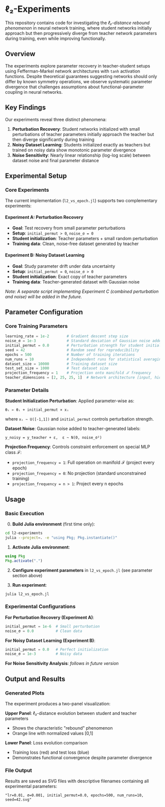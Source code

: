 # ℓ₂-Experiments

This repository contains code for investigating the _ℓ₂-distance rebound phenomenon_ in neural network training, where student networks initially approach but then progressively diverge from teacher network parameters during training, even while improving functionally.

## Overview

The experiments explore parameter recovery in teacher-student setups using Fefferman-Markel network architectures with `tanh` activation functions. Despite theoretical guarantees suggesting networks should only differ by known symmetry operations, we observe systematic parameter divergence that challenges assumptions about functional-parameter coupling in neural networks.

## Key Findings

Our experiments reveal three distinct phenomena:

1. **Perturbation Recovery**: Student networks initialized with small perturbations of teacher parameters initially approach the teacher but then diverge significantly during training
2. **Noisy Dataset Learning**: Students initialized exactly as teachers but trained on noisy data show monotonic parameter divergence
3. **Noise Sensitivity**: Nearly linear relationship (log-log scale) between dataset noise and final parameter distance

## Experimental Setup

### Core Experiments

The current implementation (`l2_vs_epoch.jl`) supports two complementary experiments:

#### Experiment A: Perturbation Recovery
- **Goal**: Test recovery from small parameter perturbations
- **Setup**: `initial_permut > 0`, `noise_σ = 0`
- **Student initialization**: Teacher parameters + small random perturbation
- **Training data**: Clean, noise-free dataset generated by teacher

#### Experiment B: Noisy Dataset Learning  
- **Goal**: Study parameter drift under data uncertainty
- **Setup**: `initial_permut = 0`, `noise_σ > 0`
- **Student initialization**: Exact copy of teacher parameters
- **Training data**: Teacher-generated dataset with Gaussian noise

*Note: A separate script implementing Experiment C (combined perturbation and noise) will be added in the future.*

## Parameter Configuration

### Core Training Parameters

```julia
learning_rate = 1e-2        # Gradient descent step size
noise_σ = 1e-3              # Standard deviation of Gaussian noise added to training data
initial_permut = 0.0        # Perturbation strength for student initialization
seed = 42                   # Random seed for reproducibility
epochs = 500                # Number of training iterations
num_runs = 10               # Independent runs for statistical averaging
dataset_size = 10000        # Training dataset size
test_set_size = 1000        # Test dataset size
projection_frequency = 1    # Projection onto manifold ℱ frequency
teacher_dimensions = [2, 25, 25, 1]  # Network architecture [input, hidden, hidden, output]
```

### Parameter Details

**Student Initialization Perturbation**: Applied parameter-wise as:
```
θᵢ ← θᵢ + initial_permut × xᵢ
```
where `xᵢ ~ U([-1,1])` and `initial_permut` controls perturbation strength.

**Dataset Noise**: Gaussian noise added to teacher-generated labels:
```
y_noisy = y_teacher + ε,  ε ~ N(0, noise_σ²)
```

**Projection Frequency**: Controls constraint enforcement on special MLP class ℱ:
- `projection_frequency = 1`: Full operation on manifold ℱ (project every epoch)
- `projection_frequency = 0`: No projection (standard unconstrained training)
- `projection_frequency = n > 1`: Project every n epochs

## Usage

### Basic Execution

0. **Build Julia environment** (first time only):
```bash
cd l2-experiments
julia --project=. -e "using Pkg; Pkg.instantiate()"
```

1. **Activate Julia environment**:
```julia
using Pkg
Pkg.activate(".")
```

2. **Configure experiment parameters** in `l2_vs_epoch.jl` (see parameter section above)

3. **Run experiment**:
```julia
julia l2_vs_epoch.jl
```

### Experimental Configurations

**For Perturbation Recovery (Experiment A)**:
```julia
initial_permut = 1e-6  # Small perturbation
noise_σ = 0.0          # Clean data
```

**For Noisy Dataset Learning (Experiment B)**:
```julia
initial_permut = 0.0   # Perfect initialization
noise_σ = 1e-3         # Noisy data
```

**For Noise Sensitivity Analysis**:
_follows in future version_

## Output and Results

### Generated Plots

The experiment produces a two-panel visualization:

**Upper Panel**: ℓ₂-distance evolution between student and teacher parameters
- Shows the characteristic "rebound" phenomenon
- Orange line with normalized values [0,1]

**Lower Panel**: Loss evolution comparison
- Training loss (red) and test loss (blue)
- Demonstrates functional convergence despite parameter divergence

### File Output

Results are saved as SVG files with descriptive filenames containing all experimental parameters:
```
"lr=0.01, σ=0.001, initial_permut=0.0, epochs=500, num_runs=10, seed=42.svg"
```